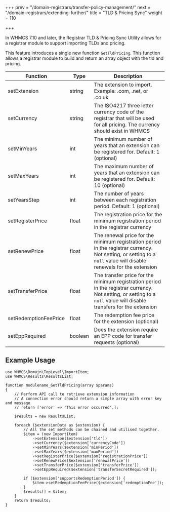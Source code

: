 +++
prev = "/domain-registrars/transfer-policy-management/"
next = "/domain-registrars/extending-further/"
title = "TLD & Pricing Sync"
weight = 110

+++

In WHMCS 7.10 and later, the Registrar TLD & Pricing Sync Utility allows for a registrar module to support importing TLDs and pricing.

This feature introduces a single new function `GetTldPricing`. This function allows a registrar module to build and return an array object with the tld and pricing.

| Function | Type | Description |
| --------- | ----------- | ------ |
| setExtension | string | The extension to import. Example: .com, .net, or .co.uk |
| setCurrency | string | The ISO4217 three letter currency code of the registrar that will be used for all pricing. The currency should exist in WHMCS |
| setMinYears | int | The minimum number of years that an extension can be registered for. Default: 1 (optional) |
| setMaxYears | int | The maximum number of years that an extension can be registered for. Default: 10 (optional) |
| setYearsStep | int | The number of years between each registration period. Default: 1 (optional) |
| setRegisterPrice | float | The registration price for the minimum registration period in the registrar currency |
| setRenewPrice | float | The renewal price for the minimum registration period in the registrar currency. Not setting, or setting to a `null` value will disable renewals for the extension |
| setTransferPrice | float | The transfer price for the minimum registration period in the registrar currency. Not setting, or setting to a `null` value will disable transfers for the extension | 
| setRedemptionFeePrice | float | The redemption fee price for the extension (optional) |
| setEppRequired | boolean | Does the extension require an EPP code for transfer requests (optional) |

## Example Usage

```
use WHMCS\Domain\TopLevel\ImportItem;
use WHMCS\Results\ResultsList;

function modulename_GetTldPricing(array $params)
{
    // Perform API call to retrieve extension information
    // A connection error should return a simple array with error key and message
    // return ['error' => 'This error occurred',];

    $results = new ResultsList;

    foreach ($extensionData as $extension) {
        // All the set methods can be chained and utilised together.
        $item = (new ImportItem)
            ->setExtension($extension['tld'])
            ->setCurrency($extension['currencyCode'])
            ->setMinYears($extension['minPeriod'])
            ->setMaxYears($extension['maxPeriod'])
            ->setRegisterPrice($extension['registrationPrice'])
            ->setRenewPrice($extension['renewalPrice'])
            ->setTransferPrice($extension['transferPrice'])
            ->setEppRequired($extension['transferSecretRequired']);

        if ($extension['supportsRedemptionPeriod']) {
            $item->setRedemptionFeePrice($extension['redemptionFee']);
        }
        $results[] = $item;
    }
    return $results;
}
```
